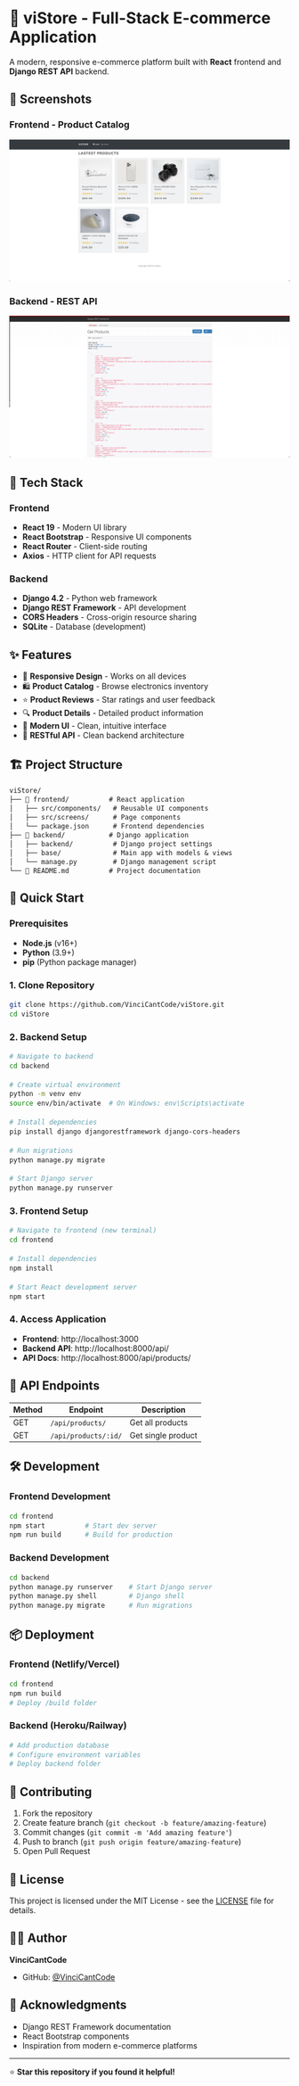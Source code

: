 # 🛒 viStore - Full-Stack E-commerce Application

A modern, responsive e-commerce platform built with **React** frontend and **Django REST API** backend.

## 📸 Screenshots

### Frontend - Product Catalog
![Frontend Screenshot](https://github.com/VinciCantCode/viStore/blob/main/frontend/public/images/frontend-demo.png)

### Backend - REST API
![API Screenshot](https://github.com/VinciCantCode/viStore/blob/main/frontend/public/images/backend-demo.png)

## 🚀 Tech Stack

### Frontend
- **React 19** - Modern UI library
- **React Bootstrap** - Responsive UI components  
- **React Router** - Client-side routing
- **Axios** - HTTP client for API requests

### Backend  
- **Django 4.2** - Python web framework
- **Django REST Framework** - API development
- **CORS Headers** - Cross-origin resource sharing
- **SQLite** - Database (development)

## ✨ Features

- 📱 **Responsive Design** - Works on all devices
- 🛍️ **Product Catalog** - Browse electronics inventory
- ⭐ **Product Reviews** - Star ratings and user feedback
- 🔍 **Product Details** - Detailed product information
- 🎨 **Modern UI** - Clean, intuitive interface
- 🔄 **RESTful API** - Clean backend architecture

## 🏗️ Project Structure

```
viStore/
├── 📁 frontend/          # React application
│   ├── src/components/   # Reusable UI components
│   ├── src/screens/      # Page components
│   └── package.json      # Frontend dependencies
├── 📁 backend/           # Django application  
│   ├── backend/          # Django project settings
│   ├── base/             # Main app with models & views
│   └── manage.py         # Django management script
└── 📄 README.md          # Project documentation
```

## 🚀 Quick Start

### Prerequisites
- **Node.js** (v16+)
- **Python** (3.9+)
- **pip** (Python package manager)

### 1. Clone Repository
```bash
git clone https://github.com/VinciCantCode/viStore.git
cd viStore
```

### 2. Backend Setup
```bash
# Navigate to backend
cd backend

# Create virtual environment
python -m venv env
source env/bin/activate  # On Windows: env\Scripts\activate

# Install dependencies
pip install django djangorestframework django-cors-headers

# Run migrations
python manage.py migrate

# Start Django server
python manage.py runserver
```

### 3. Frontend Setup
```bash
# Navigate to frontend (new terminal)
cd frontend

# Install dependencies
npm install

# Start React development server
npm start
```

### 4. Access Application
- **Frontend**: http://localhost:3000
- **Backend API**: http://localhost:8000/api/
- **API Docs**: http://localhost:8000/api/products/

## 🔌 API Endpoints

| Method | Endpoint | Description |
|--------|----------|-------------|
| GET | `/api/products/` | Get all products |
| GET | `/api/products/:id/` | Get single product |

## 🛠️ Development

### Frontend Development
```bash
cd frontend
npm start          # Start dev server
npm run build      # Build for production
```

### Backend Development  
```bash
cd backend
python manage.py runserver    # Start Django server
python manage.py shell        # Django shell
python manage.py migrate      # Run migrations
```

## 📦 Deployment

### Frontend (Netlify/Vercel)
```bash
cd frontend
npm run build
# Deploy /build folder
```

### Backend (Heroku/Railway)
```bash
# Add production database
# Configure environment variables
# Deploy backend folder
```

## 🤝 Contributing

1. Fork the repository
2. Create feature branch (`git checkout -b feature/amazing-feature`)
3. Commit changes (`git commit -m 'Add amazing feature'`)
4. Push to branch (`git push origin feature/amazing-feature`)
5. Open Pull Request

## 📝 License

This project is licensed under the MIT License - see the [LICENSE](LICENSE) file for details.

## 👨‍💻 Author

**VinciCantCode**
- GitHub: [@VinciCantCode](https://github.com/VinciCantCode)

## 🙏 Acknowledgments

- Django REST Framework documentation
- React Bootstrap components
- Inspiration from modern e-commerce platforms

---

⭐ **Star this repository if you found it helpful!** 